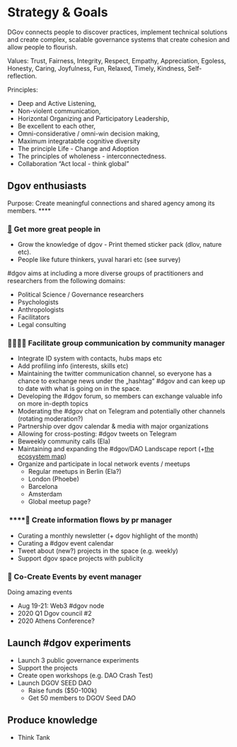 # Strategy & Goals

DGov connects people to discover practices, implement technical solutions and create complex, scalable governance systems that create cohesion and allow people to flourish.

Values: Trust, Fairness, Integrity, Respect, Empathy, Appreciation, Egoless, Honesty, Caring, Joyfulness, Fun, Relaxed, Timely, Kindness, Self-reflection.

Principles:

* Deep and Active Listening,
* Non-violent communication, 
* Horizontal Organizing and Participatory Leadership,
* Be excellent to each other,
* Omni-considerative / omni-win decision making,
* Maximum integratabtle cognitive diversity
* The principle Life - Change and Adoption
* The principles of wholeness - interconnectedness.
* Collaboration “Act local - think global”

## Dgov enthusiasts

Purpose: Create meaningful connections and shared agency among its members. ****

### [🎌](https://emojipedia.org/crossed-flags/) **Get more great people in**

* Grow the knowledge of dgov - Print themed sticker pack \(dlov, nature etc\).
* People like future thinkers, yuval harari  etc \(see survey\)

\#dgov aims at including a more diverse groups of practitioners and researchers from the following domains:

* Political Science / Governance researchers
* Psychologists
* Anthropologists
* Facilitators
* Legal consulting 



### 👨‍👨‍👦‍👦 Facilitate group communication by community manager

* Integrate ID system with contacts, hubs maps etc
* Add profiling info \(interests, skills etc\)
* Maintaining the twitter communication channel, so everyone has a chance to exchange news under the „hashtag“ \#dgov and can keep up to date with what is going on in the space.
* Developing the \#dgov forum, so members can exchange valuable info on more in-depth topics
* Moderating the \#dgov chat on Telegram and potentially other channels \(rotating moderation?\)
* Partnership over dgov calendar & media with major organizations
* Allowing for cross-posting: \#dgov tweets on Telegram
* Beweekly community calls \(Ela\)
* Maintaining and expanding the \#dgov/DAO Landscape report \(+[the ecosystem map](https://wiki.dgov.foundation/map-of-the-industry-landscape)\)
* Organize and participate in local network events / meetups
  * Regular meetups in Berlin \(Ela?\)
  * London \(Phoebe\)
  * Barcelona
  * Amsterdam
  * Global meetup page?

###  ****💬 Create information flows by pr manager

* Curating a monthly newsletter \(+ dgov highlight of the month\)
* Curating a \#dgov event calendar 
* Tweet about \(new?\) projects in the space \(e.g. weekly\)
* Support dgov space projects with publicity

### 📅 Co-Create Events by event manager

Doing amazing events

* Aug 19-21: Web3 \#dgov node
* 2020 Q1 Dgov council \#2
* 2020 Athens Conference?

## Launch \#dgov experiments

* Launch 3 public governance experiments
* Support the projects
* Create open workshops \(e.g. DAO Crash Test\)
* Launch DGOV SEED DAO
  * Raise funds \($50-100k\)
  * Get 50 members to DGOV Seed DAO

## Produce knowledge

* Think Tank


